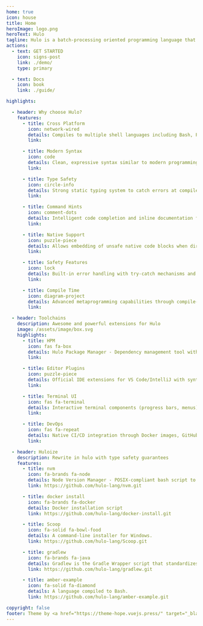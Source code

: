 ```yaml
---
home: true
icon: house
title: Home
heroImage: logo.png
heroText: Hulo
tagline: Hulo is a batch-processing oriented programming language that compiles to native system-level scripts like Bash, PowerShell, and VBS.
actions:
  - text: GET STARTED
    icon: signs-post
    link: ./demo/
    type: primary

  - text: Docs
    icon: book
    link: ./guide/

highlights:

  - header: Why choose Hulo?
    features:
      - title: Cross Platform
        icon: network-wired
        details: Compiles to multiple shell languages including Bash, PowerShell, and VBS ...
        link: 

      - title: Modern Syntax
        icon: code
        details: Clean, expressive syntax similar to modern programming languages, eliminating traditional shell scripting quirks
        link: 

      - title: Type Safety
        icon: circle-info
        details: Strong static typing system to catch errors at compile time rather than runtime
        link: 

      - title: Command Hints
        icon: comment-dots
        details: Intelligent code completion and inline documentation for all commands and APIs
        link: 

      - title: Native Support
        icon: puzzle-piece
        details: Allows embedding of unsafe native code blocks when direct system access is required
        link: 

      - title: Safety Features
        icon: lock
        details: Built-in error handling with try-catch mechanisms and automatic resource cleanup
        link: 

      - title: Compile Time
        icon: diagram-project
        details: Advanced metaprogramming capabilities through compile-time code generation and analysis
        link: 

  - header: Toolchains
    description: Awesome and powerful extensions for Hulo
    image: /assets/image/box.svg
    highlights:
      - title: HPM
        icon: fas fa-box
        details: Hulo Package Manager - Dependency management tool with version resolution and private registry support
        link:

      - title: Editor Plugins
        icon: puzzle-piece
        details: Official IDE extensions for VS Code/IntelliJ with syntax highlighting, debugger integration and LSP support
        link:

      - title: Terminal UI
        icon: fas fa-terminal
        details: Interactive terminal components (progress bars, menus) with cross-shell rendering compatibility
        link:

      - title: DevOps
        icon: fas fa-repeat
        details: Native CI/CD integration through Docker images, GitHub Actions templates and pipeline utilities
        link:

  - header: Huloize
    description: Rewrite in hulo with type safety guarantees
    features:
      - title: nvm
        icon: fa-brands fa-node
        details: Node Version Manager - POSIX-compliant bash script to manage multiple active node.js versions
        link: https://github.com/hulo-lang/nvm.git

      - title: docker install
        icon: fa-brands fa-docker
        details: Docker installation script
        link: https://github.com/hulo-lang/docker-install.git

      - title: Scoop
        icon: fa-solid fa-bowl-food
        details: A command-line installer for Windows.
        link: https://github.com/hulo-lang/Scoop.git

      - title: gradlew
        icon: fa-brands fa-java
        details: Gradlew is the Gradle Wrapper script that standardizes builds by managing the correct Gradle version.
        link: https://github.com/hulo-lang/gradlew.git

      - title: amber-example
        icon: fa-solid fa-diamond
        details: A language compiled to Bash.
        link: https://github.com/hulo-lang/amber-example.git

copyright: false
footer: Theme by <a href="https://theme-hope.vuejs.press/" target="_blank">VuePress Theme Hope</a> | MIT Licensed, Copyright © 2019-present Mr.Hope
---
```


